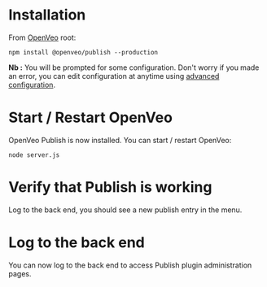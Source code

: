 # Installation

From [OpenVeo](https://github.com/veo-labs/openveo-core) root:

    npm install @openveo/publish --production

**Nb :** You will be prompted for some configuration. Don't worry if you made an error, you can edit configuration at anytime using [advanced configuration](advanced-configuration.md).

# Start / Restart OpenVeo

OpenVeo Publish is now installed. You can start / restart OpenVeo:

    node server.js

# Verify that Publish is working

Log to the back end, you should see a new publish entry in the menu.

# Log to the back end

You can now log to the back end to access Publish plugin administration pages.
